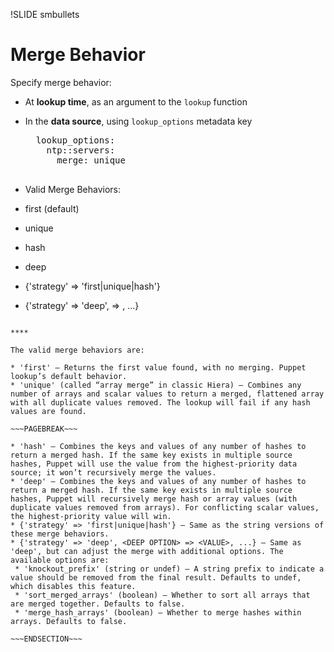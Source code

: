 !SLIDE smbullets
# Merge Behavior

Specify merge behavior:

* At **lookup time**, as an argument to the `lookup` function
* In the **data source**, using `lookup_options` metadata key

    <pre>
    lookup_options:
      ntp::servers:
        merge: unique
    </pre>

* Valid Merge Behaviors:
 * first (default)
 * unique
 * hash
 * deep
 * {'strategy' => 'first|unique|hash'}
 * {'strategy' => 'deep', <DEEP OPTION> => <VALUE>, ...}

~~~SECTION:handouts~~~

****

The valid merge behaviors are:

* 'first' — Returns the first value found, with no merging. Puppet lookup’s default behavior.
* 'unique' (called “array merge” in classic Hiera) — Combines any number of arrays and scalar values to return a merged, flattened array with all duplicate values removed. The lookup will fail if any hash values are found.

~~~PAGEBREAK~~~

* 'hash' — Combines the keys and values of any number of hashes to return a merged hash. If the same key exists in multiple source hashes, Puppet will use the value from the highest-priority data source; it won’t recursively merge the values.
* 'deep' — Combines the keys and values of any number of hashes to return a merged hash. If the same key exists in multiple source hashes, Puppet will recursively merge hash or array values (with duplicate values removed from arrays). For conflicting scalar values, the highest-priority value will win.
* {'strategy' => 'first|unique|hash'} — Same as the string versions of these merge behaviors.
* {'strategy' => 'deep', <DEEP OPTION> => <VALUE>, ...} — Same as 'deep', but can adjust the merge with additional options. The available options are:
 * 'knockout_prefix' (string or undef) — A string prefix to indicate a value should be removed from the final result. Defaults to undef, which disables this feature.
 * 'sort_merged_arrays' (boolean) — Whether to sort all arrays that are merged together. Defaults to false.
 * 'merge_hash_arrays' (boolean) — Whether to merge hashes within arrays. Defaults to false.

~~~ENDSECTION~~~
